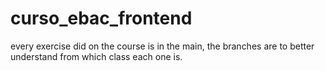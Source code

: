 # curso_ebac_frontend
every exercise did on the course is in the main, the branches are to better understand from which class each one is.
